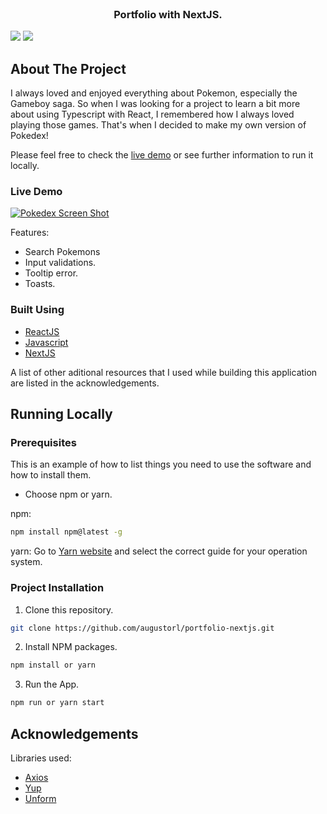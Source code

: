 <!--
*** Thanks for checking out this README Template. If you have a suggestion that would
*** make this better, please fork the repo and create a pull request or simply open
*** an issue with the tag "enhancement".
*** Thanks again! Now go create something AMAZING! :D
-->





<!-- PROJECT SHIELDS -->
<!--
*** I'm using markdown "reference style" links for readability.
*** Reference links are enclosed in brackets [ ] instead of parentheses ( ).
*** See the bottom of this document for the declaration of the reference variables
*** for contributors-url, forks-url, etc. This is an optional, concise syntax you may use.
*** https://www.markdownguide.org/basic-syntax/#reference-style-links
-->


<!-- PROJECT LOGO -->
<br />
<p align="center">
  <h3 align="center">Portfolio with NextJS.</h3>
  <img src="https://img.shields.io/github/license/othneildrew/Best-README-Template.svg?style=flat-square">
  </a> 
  <a href="https://linkedin.com/in/augustorl">
  <img src="https://img.shields.io/badge/-LinkedIn-black.svg?style=flat-square&logo=linkedin&colorB=555"></a>
 </p>

<!-- ABOUT THE PROJECT -->
## About The Project

I always loved and enjoyed everything about Pokemon, especially the Gameboy saga. So when I was looking for a project to learn a bit more about using Typescript with React, I remembered how I always loved playing those games.
That's when I decided to make my own version of Pokedex! 

Please feel free to check the [live demo](https://oldpokedex.netlify.app/) or see further information to run it locally.

### Live Demo
[![Pokedex Screen Shot][pokedex-screenshot]](https://augustoleite.com)

Features:
* Search Pokemons
* Input validations.
* Tooltip error.
* Toasts.

### Built Using
* [ReactJS](https://en.reactjs.org/)
* [Javascript]()
* [NextJS](https://nextjs.org/)

A list of other aditional resources that I used while building this application are listed in the acknowledgements.



<!-- GETTING STARTED -->
## Running Locally


### Prerequisites

This is an example of how to list things you need to use the software and how to install them.
* Choose npm or yarn. 

npm:
```sh
npm install npm@latest -g
```

yarn: Go to [Yarn website](https://classic.yarnpkg.com/en/docs/install) and select the correct guide for your operation system.

### Project Installation


1. Clone this repository.
```sh
git clone https://github.com/augustorl/portfolio-nextjs.git
```
2. Install NPM packages.
```sh
npm install or yarn
```
3. Run the App.
```sh
npm run or yarn start
```

<!-- ACKNOWLEDGEMENTS -->
## Acknowledgements

Libraries used:
* [Axios](https://github.com/axios/axios)
* [Yup](https://github.com/jquense/yup)
* [Unform](https://unform.dev)



<!-- MARKDOWN LINKS & IMAGES -->
<!-- https://www.markdownguide.org/basic-syntax/#reference-style-links -->
[contributors-shield]: https://img.shields.io/github/contributors/othneildrew/Best-README-Template.svg?style=flat-square
[contributors-url]: https://github.com/othneildrew/Best-README-Template/graphs/contributors
[forks-shield]: https://img.shields.io/github/forks/othneildrew/Best-README-Template.svg?style=flat-square
[forks-url]: https://github.com/othneildrew/Best-README-Template/network/members
[stars-shield]: https://img.shields.io/github/stars/othneildrew/Best-README-Template.svg?style=flat-square
[stars-url]: https://github.com/othneildrew/Best-README-Template/stargazers
[issues-shield]: https://img.shields.io/github/issues/othneildrew/Best-README-Template.svg?style=flat-square
[issues-url]: https://github.com/othneildrew/Best-README-Template/issues
[license-shield]: https://img.shields.io/github/license/othneildrew/Best-README-Template.svg?style=flat-square
[license-url]: https://github.com/othneildrew/Best-README-Template/blob/master/LICENSE.txt
[linkedin-shield]: https://img.shields.io/badge/-LinkedIn-black.svg?style=flat-square&logo=linkedin&colorB=555
[linkedin-url]: https://linkedin.com/in/augustorl
[product-screenshot]: images/screenshot.png
[professor-oak]: images/professoroak.png
[pokedex-screenshot]: images/screenshot.png
